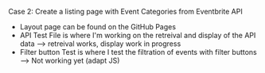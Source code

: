 Case 2: Create a listing page with Event Categories from Eventbrite API

- Layout page can be found on the GitHub Pages
- API Test File is where I'm working on the retreival and display of the API data
  --> retreival works, display work in progress
- Filter button Test is where I test the filtration of events with filter buttons
  --> Not working yet (adapt JS)
